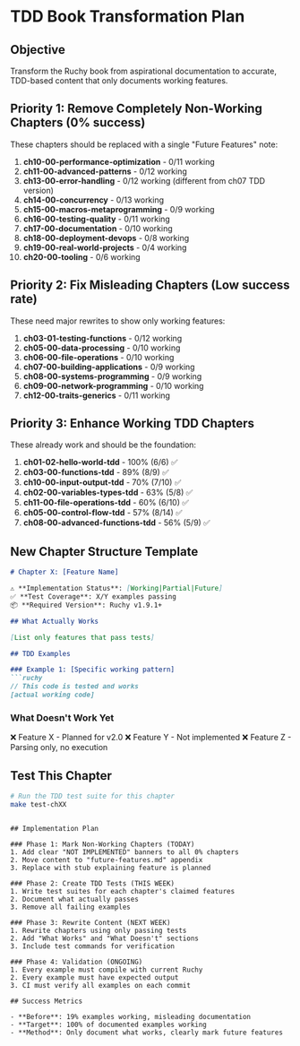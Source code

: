 # TDD Book Transformation Plan

## Objective
Transform the Ruchy book from aspirational documentation to accurate, TDD-based content that only documents working features.

## Priority 1: Remove Completely Non-Working Chapters (0% success)
These chapters should be replaced with a single "Future Features" note:

1. **ch10-00-performance-optimization** - 0/11 working
2. **ch11-00-advanced-patterns** - 0/12 working  
3. **ch13-00-error-handling** - 0/12 working (different from ch07 TDD version)
4. **ch14-00-concurrency** - 0/13 working
5. **ch15-00-macros-metaprogramming** - 0/9 working
6. **ch16-00-testing-quality** - 0/11 working
7. **ch17-00-documentation** - 0/10 working
8. **ch18-00-deployment-devops** - 0/8 working
9. **ch19-00-real-world-projects** - 0/4 working
10. **ch20-00-tooling** - 0/6 working

## Priority 2: Fix Misleading Chapters (Low success rate)
These need major rewrites to show only working features:

1. **ch03-01-testing-functions** - 0/12 working
2. **ch05-00-data-processing** - 0/10 working
3. **ch06-00-file-operations** - 0/10 working  
4. **ch07-00-building-applications** - 0/9 working
5. **ch08-00-systems-programming** - 0/9 working
6. **ch09-00-network-programming** - 0/10 working
7. **ch12-00-traits-generics** - 0/11 working

## Priority 3: Enhance Working TDD Chapters
These already work and should be the foundation:

1. **ch01-02-hello-world-tdd** - 100% (6/6) ✅
2. **ch03-00-functions-tdd** - 89% (8/9) ✅
3. **ch10-00-input-output-tdd** - 70% (7/10) ✅
4. **ch02-00-variables-types-tdd** - 63% (5/8) ✅
5. **ch11-00-file-operations-tdd** - 60% (6/10) ✅
6. **ch05-00-control-flow-tdd** - 57% (8/14) ✅
7. **ch08-00-advanced-functions-tdd** - 56% (5/9) ✅

## New Chapter Structure Template

```markdown
# Chapter X: [Feature Name]

⚠️ **Implementation Status**: [Working|Partial|Future]
✅ **Test Coverage**: X/Y examples passing
📦 **Required Version**: Ruchy v1.9.1+

## What Actually Works

[List only features that pass tests]

## TDD Examples

### Example 1: [Specific working pattern]
```ruchy
// This code is tested and works
[actual working code]
```

### What Doesn't Work Yet

❌ Feature X - Planned for v2.0
❌ Feature Y - Not implemented
❌ Feature Z - Parsing only, no execution

## Test This Chapter

```bash
# Run the TDD test suite for this chapter
make test-chXX
```
```

## Implementation Plan

### Phase 1: Mark Non-Working Chapters (TODAY)
1. Add clear "NOT IMPLEMENTED" banners to all 0% chapters
2. Move content to "future-features.md" appendix
3. Replace with stub explaining feature is planned

### Phase 2: Create TDD Tests (THIS WEEK)
1. Write test suites for each chapter's claimed features
2. Document what actually passes
3. Remove all failing examples

### Phase 3: Rewrite Content (NEXT WEEK)
1. Rewrite chapters using only passing tests
2. Add "What Works" and "What Doesn't" sections
3. Include test commands for verification

### Phase 4: Validation (ONGOING)
1. Every example must compile with current Ruchy
2. Every example must have expected output
3. CI must verify all examples on each commit

## Success Metrics

- **Before**: 19% examples working, misleading documentation
- **Target**: 100% of documented examples working
- **Method**: Only document what works, clearly mark future features